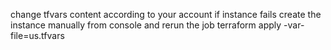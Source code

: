 change tfvars content according to your account
if instance fails create the instance manually from console and rerun the job
terraform apply -var-file=us.tfvars
